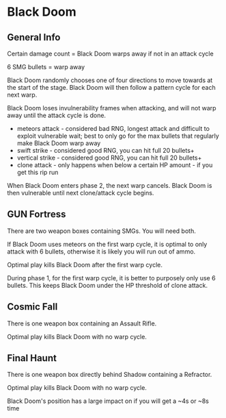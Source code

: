 # Black Doom


## General Info
Certain damage count = Black Doom warps away if not in an attack cycle

6 SMG bullets = warp away

Black Doom randomly chooses one of four directions to move towards at the start of the stage. Black Doom will then follow a pattern cycle for each next warp.

Black Doom loses invulnerability frames when attacking, and will not warp away until the attack cycle is done.

* meteors attack - considered bad RNG, longest attack and difficult to exploit vulnerable wait; best to only go for the max bullets that regularly make Black Doom warp away
* swift strike - considered good RNG, you can hit full 20 bullets+
* vertical strike - considered good RNG, you can hit full 20 bullets+
* clone attack - only happens when below a certain HP amount - if you get this rip run


When Black Doom enters phase 2, the next warp cancels. Black Doom is then vulnerable until next clone/attack cycle begins.

## GUN Fortress
There are two weapon boxes containing SMGs. You will need both.

If Black Doom uses meteors on the first warp cycle, it is optimal to only attack with 6 bullets, otherwise it is likely you will run out of ammo.

Optimal play kills Black Doom after the first warp cycle.

During phase 1, for the first warp cycle, it is better to purposely only use 6 bullets. This keeps Black Doom under the HP threshold of clone attack.

## Cosmic Fall
There is one weapon box containing an Assault Rifle.

Optimal play kills Black Doom with no warp cycle.

## Final Haunt
There is one weapon box directly behind Shadow containing a Refractor.

Optimal play kills Black Doom with no warp cycle.

Black Doom's position has a large impact on if you will get a ~4s or ~8s time
